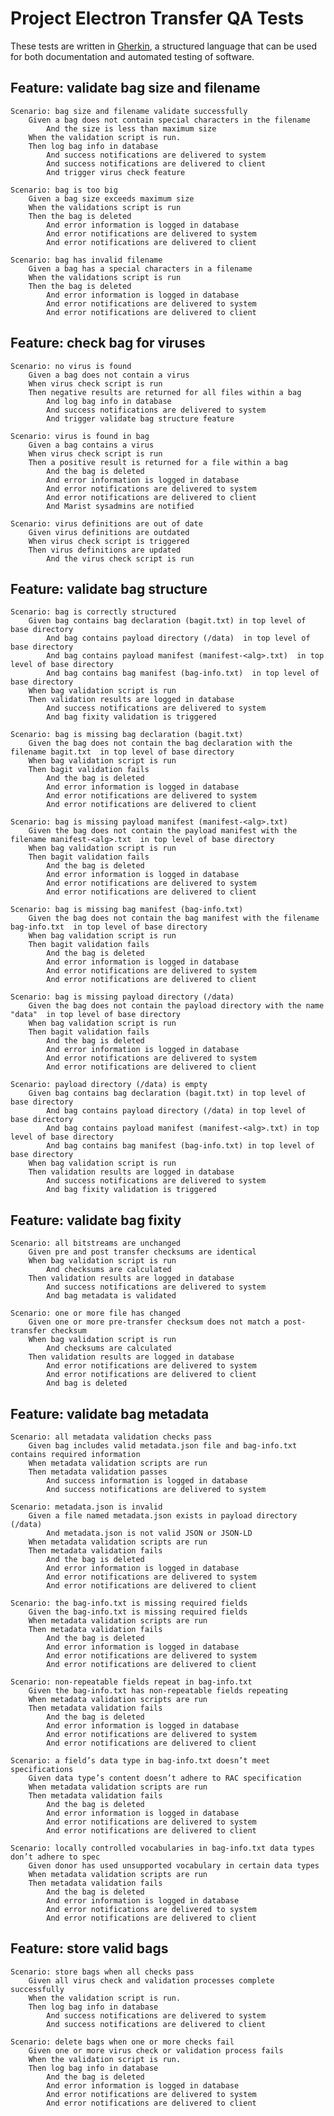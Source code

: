# Project Electron Transfer QA Tests

These tests are written in [Gherkin](https://github.com/cucumber/cucumber/wiki/Gherkin), a structured language that can be used for both documentation and automated testing of software.

## Feature: validate bag size and filename

	Scenario: bag size and filename validate successfully
		Given a bag does not contain special characters in the filename
			And the size is less than maximum size
		When the validation script is run.
		Then log bag info in database
			And success notifications are delivered to system
			And success notifications are delivered to client
			And trigger virus check feature

	Scenario: bag is too big
		Given a bag size exceeds maximum size
		When the validations script is run
		Then the bag is deleted
			And error information is logged in database
			And error notifications are delivered to system
			And error notifications are delivered to client

	Scenario: bag has invalid filename
		Given a bag has a special characters in a filename
		When the validations script is run
		Then the bag is deleted
			And error information is logged in database
			And error notifications are delivered to system
			And error notifications are delivered to client

## Feature: check bag for viruses

	Scenario: no virus is found
		Given a bag does not contain a virus
		When virus check script is run
		Then negative results are returned for all files within a bag
			And log bag info in database
			And success notifications are delivered to system
			And trigger validate bag structure feature

	Scenario: virus is found in bag
		Given a bag contains a virus
		When virus check script is run
		Then a positive result is returned for a file within a bag
			And the bag is deleted
			And error information is logged in database
			And error notifications are delivered to system
			And error notifications are delivered to client
			And Marist sysadmins are notified

	Scenario: virus definitions are out of date
		Given virus definitions are outdated
		When virus check script is triggered
		Then virus definitions are updated
			And the virus check script is run

## Feature: validate bag structure

	Scenario: bag is correctly structured
		Given bag contains bag declaration (bagit.txt) in top level of base directory
			And bag contains payload directory (/data)  in top level of base directory
			And bag contains payload manifest (manifest-<alg>.txt)  in top level of base directory
			And bag contains bag manifest (bag-info.txt)  in top level of base directory
		When bag validation script is run
		Then validation results are logged in database
			And success notifications are delivered to system
			And bag fixity validation is triggered

	Scenario: bag is missing bag declaration (bagit.txt)
		Given the bag does not contain the bag declaration with the filename bagit.txt  in top level of base directory
		When bag validation script is run
		Then bagit validation fails
			And the bag is deleted
			And error information is logged in database
			And error notifications are delivered to system
			And error notifications are delivered to client

	Scenario: bag is missing payload manifest (manifest-<alg>.txt)
		Given the bag does not contain the payload manifest with the filename manifest-<alg>.txt  in top level of base directory
		When bag validation script is run
		Then bagit validation fails
			And the bag is deleted
			And error information is logged in database
			And error notifications are delivered to system
			And error notifications are delivered to client

	Scenario: bag is missing bag manifest (bag-info.txt)
		Given the bag does not contain the bag manifest with the filename bag-info.txt  in top level of base directory
		When bag validation script is run
		Then bagit validation fails
			And the bag is deleted
			And error information is logged in database
			And error notifications are delivered to system
			And error notifications are delivered to client

	Scenario: bag is missing payload directory (/data)
		Given the bag does not contain the payload directory with the name "data"  in top level of base directory
		When bag validation script is run
		Then bagit validation fails
			And the bag is deleted
			And error information is logged in database
			And error notifications are delivered to system
			And error notifications are delivered to client

	Scenario: payload directory (/data) is empty
		Given bag contains bag declaration (bagit.txt) in top level of base directory
			And bag contains payload directory (/data) in top level of base directory
			And bag contains payload manifest (manifest-<alg>.txt) in top level of base directory
			And bag contains bag manifest (bag-info.txt) in top level of base directory
		When bag validation script is run
		Then validation results are logged in database
			And success notifications are delivered to system
			And bag fixity validation is triggered

## Feature: validate bag fixity

	Scenario: all bitstreams are unchanged
		Given pre and post transfer checksums are identical
		When bag validation script is run
			And checksums are calculated
		Then validation results are logged in database
			And success notifications are delivered to system
			And bag metadata is validated

	Scenario: one or more file has changed
		Given one or more pre-transfer checksum does not match a post-transfer checksum
		When bag validation script is run
			And checksums are calculated
		Then validation results are logged in database
			And error notifications are delivered to system
			And error notifications are delivered to client
			And bag is deleted

## Feature: validate bag metadata

	Scenario: all metadata validation checks pass
		Given bag includes valid metadata.json file and bag-info.txt contains required information
		When metadata validation scripts are run
		Then metadata validation passes
			And success information is logged in database
			And success notifications are delivered to system

	Scenario: metadata.json is invalid
		Given a file named metadata.json exists in payload directory (/data)
			And metadata.json is not valid JSON or JSON-LD
		When metadata validation scripts are run
		Then metadata validation fails
			And the bag is deleted
			And error information is logged in database
			And error notifications are delivered to system
			And error notifications are delivered to client

	Scenario: the bag-info.txt is missing required fields
		Given the bag-info.txt is missing required fields
		When metadata validation scripts are run
		Then metadata validation fails
			And the bag is deleted
			And error information is logged in database
			And error notifications are delivered to system
			And error notifications are delivered to client

	Scenario: non-repeatable fields repeat in bag-info.txt
		Given the bag-info.txt has non-repeatable fields repeating
		When metadata validation scripts are run
		Then metadata validation fails
			And the bag is deleted
			And error information is logged in database
			And error notifications are delivered to system
			And error notifications are delivered to client

	Scenario: a field’s data type in bag-info.txt doesn’t meet specifications
		Given data type’s content doesn’t adhere to RAC specification
		When metadata validation scripts are run
		Then metadata validation fails
			And the bag is deleted
			And error information is logged in database
			And error notifications are delivered to system
			And error notifications are delivered to client

	Scenario: locally controlled vocabularies in bag-info.txt data types don’t adhere to spec
		Given donor has used unsupported vocabulary in certain data types
		When metadata validation scripts are run
		Then metadata validation fails
			And the bag is deleted
			And error information is logged in database
			And error notifications are delivered to system
			And error notifications are delivered to client

## Feature: store valid bags

	Scenario: store bags when all checks pass
		Given all virus check and validation processes complete successfully
		When the validation script is run.
		Then log bag info in database
			And success notifications are delivered to system
			And success notifications are delivered to client

	Scenario: delete bags when one or more checks fail
		Given one or more virus check or validation process fails
		When the validation script is run.
		Then log bag info in database
			And the bag is deleted
			And error information is logged in database
			And error notifications are delivered to system
			And error notifications are delivered to client
